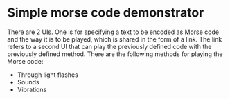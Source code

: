 # Simple morse code demonstrator
There are 2 UIs. One is for specifying a text to be encoded as Morse code and the way it is to be played,
which is shared in the form of a link.
The link refers to a second UI that can play the previously defined code with the previously defined method. 
There are the following methods for playing the Morse code:
* Through light flashes
* Sounds
* Vibrations
